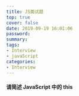 ```yaml
---
title: JS面试题
top: true
cover: false
date: 2019-09-19 16:01:06
password:
summary:
tags:
- Interview
- javaScript
categories:
- Interview
---
```


#### 请简述 JavaScript 中的 this

